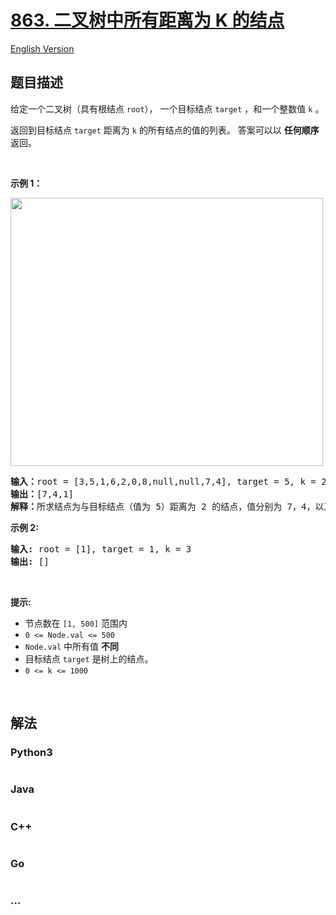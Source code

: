 # [863. 二叉树中所有距离为 K 的结点](https://leetcode.cn/problems/all-nodes-distance-k-in-binary-tree)

[English Version](/solution/0800-0899/0863.All%20Nodes%20Distance%20K%20in%20Binary%20Tree/README_EN.md)

## 题目描述

<!-- 这里写题目描述 -->

<p>给定一个二叉树（具有根结点&nbsp;<code>root</code>），&nbsp;一个目标结点&nbsp;<code>target</code>&nbsp;，和一个整数值 <code>k</code> 。</p>

<p>返回到目标结点 <code>target</code> 距离为 <code>k</code> 的所有结点的值的列表。 答案可以以 <strong>任何顺序</strong> 返回。</p>

<p>&nbsp;</p>

<ol>
</ol>

<p><strong>示例 1：</strong></p>

<p><img src="https://s3-lc-upload.s3.amazonaws.com/uploads/2018/06/28/sketch0.png" style="height: 429px; width: 500px;" /></p>

<pre>
<strong>输入：</strong>root = [3,5,1,6,2,0,8,null,null,7,4], target = 5, k = 2
<strong>输出：</strong>[7,4,1]
<strong>解释：</strong>所求结点为与目标结点（值为 5）距离为 2 的结点，值分别为 7，4，以及 1
</pre>

<p><strong>示例 2:</strong></p>

<pre>
<strong>输入:</strong> root = [1], target = 1, k = 3
<strong>输出:</strong> []
</pre>

<p>&nbsp;</p>

<p><strong>提示:</strong></p>

<ul>
	<li>节点数在&nbsp;<code>[1, 500]</code>&nbsp;范围内</li>
	<li><code>0 &lt;= Node.val &lt;= 500</code></li>
	<li><code>Node.val</code>&nbsp;中所有值 <strong>不同</strong></li>
	<li>目标结点&nbsp;<code>target</code>&nbsp;是树上的结点。</li>
	<li><code>0 &lt;= k &lt;= 1000</code></li>
</ul>

<p>&nbsp;</p>


## 解法

<!-- 这里可写通用的实现逻辑 -->

<!-- tabs:start -->

### **Python3**

<!-- 这里可写当前语言的特殊实现逻辑 -->

```python

```

### **Java**

<!-- 这里可写当前语言的特殊实现逻辑 -->

```java

```

### **C++**

```cpp

```

### **Go**

```go

```

### **...**

```

```

<!-- tabs:end -->